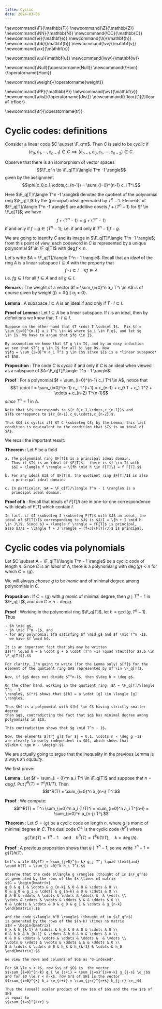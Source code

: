```yaml
---
title: Cyclic
date: 2024-03-06
---
```


\newcommand{\F}{\mathbb{F}}
\newcommand{\Z}{\mathbb{Z}}
\newcommand{\NN}{\mathbb{N}}
\newcommand{\CC}{\mathbb{C}}
\newcommand{\e}{\mathbf{e}}
\newcommand{\h}{\mathbf{h}}
\newcommand{\bb}{\mathbf{b}}
\newcommand{\vv}{\mathbf{v}}
\newcommand{\xx}{\mathbf{x}}

\newcommand{\uu}{\mathbf{u}}
\newcommand{\ww}{\mathbf{w}}

\newcommand{\Null}{\operatorname{Null}}
\newcommand{\Hom}{\operatorname{Hom}}

\newcommand{\weight}{\operatorname{weight}}

\newcommand{\PP}{\mathbb{P}}
\newcommand{\vv}{\mathbf{v}}
\newcommand{\dist}{\operatorname{dist}}
\newcommand{\floor}[1]{\lfloor #1 \rfloor}

\newcommand{\tr}{\operatorname{tr}}


# Cyclic codes: definitions

Consider a linear code $C \subset \F_q^n$. Then $C$ is said to be *cyclic*
if  $$(c_0,c_1,\cdots,c_{n-1}) \in C \implies
(c_{n-1},c_0,c_1,\cdots,c_{n-2}) \in C.$$

Observe that there is an isomorphism of vector spaces
$$\F_q^n \to \F_q[T]/\langle T^n -1 \rangle$$
given by the assignment
$$\phi(c_0,c_1,\cdots,c_{n-1}) = \sum_{i=0}^{n-1} c_i T^i.$$

Here $\F_q[T]/\langle T^n -1 \rangle$ denotes the quotient of the
polynomial ring $\F_q[T]$ by the (principal) ideal generated by $T^n
-1$. Elements of $\F_q[T]/\langle T^n -1 \rangle$ are additive cosets
$f + \langle T^n -1 \rangle$ for $f \in \F_q[T]$; we have
$$f + \langle T^n -1 \rangle = g + \langle T^n -1 \rangle$$
if and only if $f -g \in \langle T^n -1\rangle$; i.e.  if and only if
$T^n -1 | f -g$.

We are going to identify $C$ and its image in $\F_q[T]/\langle T^n -1 \rangle$;
from this point of view, each codeword in $C$ is represented by a  unique
polynomial $f \in \F_q[T]$ with $\deg f < n$.

Let's write $A = \F_q[T]/\langle T^n - 1 \rangle$. Recall that an *ideal*
of the ring $A$ is a linear subspace $I \subseteq A$ with the property that
$$f \cdot I \subseteq I \quad \forall f \in A$$
i.e. $f g \in I$ for all $f \in A$ and all $g \in I$.

**Remark**
:   The weight of a vector $f = \sum_{i=0}^n a_i T^i \in A$ is of course
    given by $\operatorname{weight}(f) = \#\{j \mid a_j \ne 0\}.$ 

**Lemma**
:   A subspace $I \subseteq A$ is an ideal if and only if $T \cdot I \subseteq I$.

**Proof of Lemma**
:   Let $I \subseteq A$ be a linear subspace. If $I$ is an ideal, then by definitions
    we know that $T \cdot I \subseteq I$.
   
    Suppose on the other hand that $T \cdot I \subset I$.  Fix $f =
    \sum_{i=0}^{n-1} a_i T^i \in A$ where $a_i \in F_q$, and let $g
    \in I$. We have to argue that $fg \in I$.
   
    By assumption we know that $T g \in I$, and by an easy induction
    we see that $T^j g \in I$ for all $j \ge 0$. Now
    $$fg = \sum_{i=0}^n a_i T^i g \in I$$ since $I$ is a *linear subspace* of $A$.


**Proposition**
:   The code $C$ is *cyclic* if and only if $C$ is an ideal when viewed
    as a subspace of $A=\F_q[T]/\langle T^n - 1 \rangle$.
	
**Proof**
:   For a polynomial $f = \sum_{i=0}^{n-1} c_i T^i \in A$, notice that
    $$T \cdot f = \sum_{i=0}^{n-1} c_i T^{i+1} = c_{n-1} + c_0 T + c_1
    T^2 + \cdots + c_{n-2} T^{n-1}$$ *since* $T^n = 1$ in $A$.

    Note that $f$ corresponds to $(c_0,c_1,\cdots,c_{n-1})$ and
	$Tf$ corresponds to $(c_{n-1},c_0,\cdots,c_{n-2})$.
	
	Thus $C$ is cyclic iff $T C \subseteq C$; by the Lemma, this last
	condition is equivalent to the condition that $C$ is an ideal of
	$A$.


We recall the important result: 

**Theorem**
:   Let $F$ be a field
    
	a. The polynomial ring $F[T]$ is a principal ideal domain.
	   Thus if $I$ is an ideal of $F[T]$,  there is $f \in I$ with
	   $$I = \langle f \rangle = \{fh \mid h \in F[T]\} = f F[T].$$

    b. For any ideal $I$ of $F[T]$, the quotient ring $F[T]/I$ is also
       a principal ideal domain.
	
	c. In particular, $A = \F_q[T]/\langle T^n - 1 \rangle$ is a
       principal ideal domain.

**Proof of b**
:   Recall that ideals of $F[T]/I$ are in one-to-one correspondence
    with ideals of $F[T]$ which contain $I$.
	
	In fact, if $I \subseteq J \subseteq F[T]$ with $J$ an ideal, the
	ideal of $F[T]/I$ corresponding to $J$ is $J/I = \{h + I \mid h
	\in J\}$. Since $J = \langle f \rangle = fF[T]$ is principal,
	also $J/I = \langle f + J \rangle = (f+J)(F[T]/J)$ is principal.
	
	
# Cyclic codes via polynomials

Let $C \subset A = \F_q[T]/\langle T^n - 1 \rangle$ be a cyclic code
of length $n$. Since $C$ is an *ideal* of $A$, there is a polynomial
$g$ with $\deg(g) < n$ for which
$C = \langle g \rangle.$

We will always choose $g$ to be *monic* and of minimal degree among
polynomials in $C$.

**Proposition**
:   If $C = \langle g \rangle$ with $g$ monic of minimal degree, then
    $g \mid T^n -1$ in $\F_q[T]$, and $\dim C \ge n - \deg g$.
	
**Proof**
:   Working in the polynomial ring $\F_q[T]$, let $h =
    \gcd(g,T^n-1)$. Thus
	
	- $h \mid g$, 
	- $h \mid T^n -1$, and 
	- for any polynomial $f$ satisfing $f \mid g$ and $f \mid T^n -1$,
      we have $f \mid h$.

    It is an important fact that $h$ may be written
	$$(*) \quad h = a \cdot g + b \cdot (T^n -1) \quad \text{for $a,b \in \F_q[T]$}.$$
	
	For clarity, I'm going to write (for the Lemma only) $[f]$ for the 
	element of the quotient ring $A$ represented by $f \in \F_q[T]$.
	
	Now, if $g$ does not divide $T^n-1$, then $\deg h < \deg g$.
	
	On the other hand, working in the quotient ring  $A = \F_q[T]/\langle T^n - 1
    \rangle$, $(*)$ shows that $[h] = a \cdot [g] \in \langle [g] \rangle$.
	
	Thus $h$ is a polynomial with $[h] \in C$ having strictly smaller degree
	than $g$, contradicting the fact that $g$ has minimal degree among
	polynomials in $C$. 
	
	This contradiction shows that $g \mid T^n - 1$.
	
	Now, the elements $[T^j g]$ for $j = 0,1, \cdots,n - \deg g -1$
	are clearly linearly independent in $A$, which shows that
	$$\dim C \ge n - \deg(g).$$

We are actually going to argue that the inequality in the previous
Lemma is always an *equality*.

We first prove:

**Lemma**
:   Let $f = \sum_{i = 0}^n a_i T^i \in \F_q[T]$ and suppose that $n
	= \deg f$. Put $f^R(T) = T^n f(1/T)$. Then $$f^R(T) =
	\sum_{i=0}^n a_{n-i} T^i.$$
    
**Proof**
:   We compute:
    $$f^R(T) = T^n \sum_{i=0}^n a_i (1/T)^i = \sum_{i=0}^n a_i T^{n-i}
	= \sum_{j=0}^n a_{n-j} T^j.$$

**Theorem**
:   Let $C = \langle g \rangle$ be a cyclic code on length $n$, where
    $g$ is monic of minimal degree in $C$. The dual code $C^\perp$ is
    the cyclic code $\langle h^R \rangle$ where $$g(T)h(T) = T^n -1
    \quad \text{and} \quad h^R(T) = T^k h(1/T), \quad k = \deg(h).$$

**Proof**
:   A previous proposition shows that $g \mid T^n -1$, so we write 
    $T^n -1  = g(T) h(T)$.
	
	Let's write $$g(T) = \sum_{j=0}^{n-k} g_j T^j \quad \text{and}
	\quad h(T) = \sum_{i =0}^k h_i T^i.$$

    Observe that the code $\langle g \rangle$ (thought of in $\F_q^n$)
	is generated by the rows of the $k \times n$ matrix
	$$G = \begin{bmatrix}
	g_0 & g_1 & \cdots & g_{n-k} & 0 & 0 & \cdots & 0 \\
	0 & g_0 & g_1 & \cdots & g_{n-k} & 0 & \cdots & 0 \\
	0 & 0 & \ddots & \cdots & \ddots & \ddots &  & \vdots \\
	\vdots & \vdots & \vdots & \ddots & & & \ddots & 0 \\
	0 & \cdots & \cdots & 0 & g_0 & g_1 & \cdots & g_{n-k}
	\end{bmatrix}.$$

    and the code $\langle h^R \rangle$ (thought of in $\F_q^n$)
	is generated by the rows of the $(n-k) \times n$ matrix
	$$H = \begin{bmatrix}
	h_k & h_{k-1} & \cdots & h_0 & 0 & 0 & \cdots & 0 \\
	0 & h_k & h_{k-1} & \cdots & h_0 & 0 & \cdots & 0 \\
	0 & 0 & \ddots & \cdots & \ddots & \ddots &  & \vdots \\
	\vdots & \vdots & \vdots & \ddots & & & \ddots & 0 \\
	0 & \cdots & \cdots & 0 & h_k & h_{k-1} & \cdots & h_0
	\end{bmatrix}.$$
	
	We view the rows and columns of $G$ as "0-indexed".
	
	For $0 \le s < k$, row $s$ of $G$ is  the vector
	$$\sum_{i=0}^{n-k} g_i \e_{s+i} = \sum_{j=s}^{s+n-k} g_{j-s} \e_j$$
	and for $0 \le r < n-k$, row $r$ of $H$ is the vector
	$$\sum_{i=0}^{k} h_i \e_{r+i} = \sum_{j=r}^{r+k} h_{j-r} \e_j$$
	
	Thus the (usual) scalar product of row $s$ of $G$ and the row $r$ of $H$
	is equal to 
	$$\sum_{i=s}^{k+r} $
